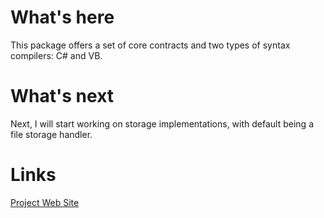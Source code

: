 # What's here

This package offers a set of core contracts and two types of syntax compilers: C# and VB. 

# What's next

Next, I will start working on storage implementations, with default being a file storage handler.

# Links

[Project Web Site](https://armatsoftware.com/code-engine/)
